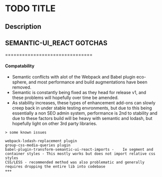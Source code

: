 # TODO TITLE


## Description







## SEMANTIC-UI_REACT GOTCHAS
===============================

#### Compatability 


- Semantic conflicts with alot of the Webpack and Babel plugin eco-sphere, and most performance and build augmentations have been removed.
- Semantic is constantly being fixed as they head for release v1, and these problems will hopefully over time be amended.
- As stability increases, these types of enhancement add-ons can slowly creep back in under stable testing envronments, but due to this being essentially a non SEO admin system,
  performance is 2nd to stability and due to these factors build will be heavy with semantic and lodash, but hopefully light on other 3rd party libraries.

```
> some known issues

webpack-lodash-replacement plugin
group-css-media-queries plugin
babel-plugin-transform-semantic-ui-react-imports -    Ie segment and container styles - This mostly works but does not import relative css styles
CSS/LESS - recommended method was also problematic and generally requires dropping the entire lib into codebase
+++

```